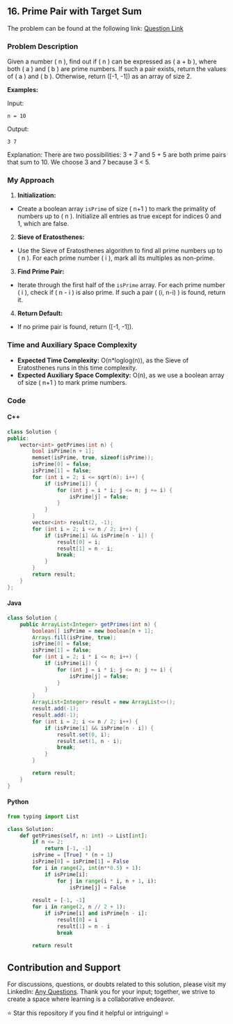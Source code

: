 ## 16. Prime Pair with Target Sum

The problem can be found at the following link: [Question Link](https://www.geeksforgeeks.org/problems/sum-of-prime4751/1)

### Problem Description

Given a number \( n \), find out if \( n \) can be expressed as \( a + b \), where both \( a \) and \( b \) are prime numbers. If such a pair exists, return the values of \( a \) and \( b \). Otherwise, return \([-1, -1]\) as an array of size 2.

**Examples:**

Input:
```
n = 10
```
Output:
```
3 7
```
Explanation:
There are two possibilities: 3 + 7 and 5 + 5 are both prime pairs that sum to 10. We choose 3 and 7 because 3 < 5.

### My Approach

1. **Initialization:**
- Create a boolean array `isPrime` of size \( n+1 \) to mark the primality of numbers up to \( n \). Initialize all entries as true except for indices 0 and 1, which are false.

2. **Sieve of Eratosthenes:**
- Use the Sieve of Eratosthenes algorithm to find all prime numbers up to \( n \). For each prime number \( i \), mark all its multiples as non-prime.

3. **Find Prime Pair:**
- Iterate through the first half of the `isPrime` array. For each prime number \( i \), check if \( n - i \) is also prime. If such a pair \( (i, n-i) \) is found, return it.

4. **Return Default:**
- If no prime pair is found, return \([-1, -1]\).

### Time and Auxiliary Space Complexity

- **Expected Time Complexity:** O(n*loglog(n)), as the Sieve of Eratosthenes runs in this time complexity.
- **Expected Auxiliary Space Complexity:** O(n), as we use a boolean array of size \( n+1 \) to mark prime numbers.

### Code

#### C++

```cpp
class Solution {
public:
    vector<int> getPrimes(int n) {
        bool isPrime[n + 1];
        memset(isPrime, true, sizeof(isPrime));
        isPrime[0] = false;
        isPrime[1] = false;
        for (int i = 2; i <= sqrt(n); i++) {
            if (isPrime[i]) {
                for (int j = i * i; j <= n; j += i) {
                    isPrime[j] = false;
                }
            }
        }
        vector<int> result(2, -1);
        for (int i = 2; i <= n / 2; i++) {
            if (isPrime[i] && isPrime[n - i]) {
                result[0] = i;
                result[1] = n - i;
                break;
            }
        }
        return result;
    }
};
```

#### Java

```java
class Solution {
    public ArrayList<Integer> getPrimes(int n) {
        boolean[] isPrime = new boolean[n + 1];
        Arrays.fill(isPrime, true);
        isPrime[0] = false;
        isPrime[1] = false;
        for (int i = 2; i * i <= n; i++) {
            if (isPrime[i]) {
                for (int j = i * i; j <= n; j += i) {
                    isPrime[j] = false;
                }
            }
        }
        ArrayList<Integer> result = new ArrayList<>();
        result.add(-1);
        result.add(-1);
        for (int i = 2; i <= n / 2; i++) {
            if (isPrime[i] && isPrime[n - i]) {
                result.set(0, i);
                result.set(1, n - i);
                break;
            }
        }

        return result;
    }
}
```

#### Python

```python
from typing import List

class Solution:
    def getPrimes(self, n: int) -> List[int]:
        if n <= 2:
            return [-1, -1] 
        isPrime = [True] * (n + 1)
        isPrime[0] = isPrime[1] = False
        for i in range(2, int(n**0.5) + 1):
            if isPrime[i]:
                for j in range(i * i, n + 1, i):
                    isPrime[j] = False
        
        result = [-1, -1]
        for i in range(2, n // 2 + 1):
            if isPrime[i] and isPrime[n - i]:
                result[0] = i
                result[1] = n - i
                break
        
        return result       
```

## Contribution and Support

For discussions, questions, or doubts related to this solution, please visit my LinkedIn: [Any Questions](https://www.linkedin.com/in/het-patel-8b110525a/).
Thank you for your input; together, we strive to create a space where learning is a collaborative endeavor.

⭐ Star this repository if you find it helpful or intriguing! ⭐
